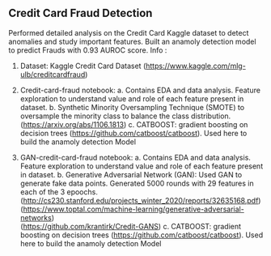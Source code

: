 ## Credit Card Fraud Detection
Performed detailed analysis on the Credit Card Kaggle dataset to detect anomalies and study important features. Built an anamoly detection model to predict Frauds with 0.93 AUROC score.
Info : 
  1. Dataset: Kaggle Credit Card Dataset (https://www.kaggle.com/mlg-ulb/creditcardfraud)
  2. Credit-card-fraud notebook: 
        a. Contains EDA and data analysis. Feature exploration to understand value and role of each feature present in dataset.
        b. Synthetic Minority Oversampling Technique (SMOTE) to oversample the minority class to balance the class distribution. (https://arxiv.org/abs/1106.1813)
        c. CATBOOST: gradient boosting on decision trees (https://github.com/catboost/catboost). Used here to build the anamoly detection Model
        
  3. GAN-credit-card-fraud notebook:
        a. Contains EDA and data analysis. Feature exploration to understand value and role of each feature present in dataset.
        b. Generative Adversarial Network (GAN): Used GAN to generate fake data points. Generated 5000 rounds with 29 features in each of the 3 epoochs. 
          (http://cs230.stanford.edu/projects_winter_2020/reports/32635168.pdf) 
          (https://www.toptal.com/machine-learning/generative-adversarial-networks)   
          (https://github.com/krantirk/Credit-GANS)
        c. CATBOOST: gradient boosting on decision trees (https://github.com/catboost/catboost). Used here to build the anamoly detection Model
